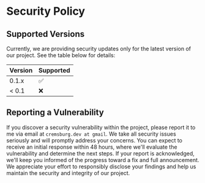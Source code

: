 # Security Policy

## Supported Versions

Currently, we are providing security updates only for the latest version of our project. See the table below for details:

| Version | Supported          |
|---------| ------------------ |
| 0.1.x   | :white_check_mark: |
| < 0.1   | :x:                |

## Reporting a Vulnerability

If you discover a security vulnerability within the project, please report it to me via email at `cremsburg.dev at gmail`. We take all security issues seriously and will promptly address your concerns. You can expect to receive an initial response within 48 hours, where we'll evaluate the vulnerability and determine the next steps. If your report is acknowledged, we'll keep you informed of the progress toward a fix and full announcement. We appreciate your effort to responsibly disclose your findings and help us maintain the security and integrity of our project.